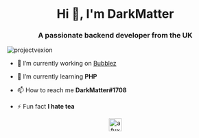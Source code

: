 <h1 align="center">Hi 👋, I'm DarkMatter</h1>
<h3 align="center">A passionate backend developer from the UK</h3>

<p align="left"> <img src="https://komarev.com/ghpvc/?username=projectvexion" alt="projectvexion" /> </p>

- 🔭 I’m currently working on [Bubblez](https://bubblez.app/home)

- 🌱 I’m currently learning **PHP**

- 📫 How to reach me **DarkMatter#1708**

- ⚡ Fun fact **I hate tea**

<p align="center">
<a href="https://twitter.com/afuxy_" target="blank"><img align="center" src="https://cdn.jsdelivr.net/npm/simple-icons@3.0.1/icons/twitter.svg" alt="afuxy_" height="30" width="30" /></a>
</p>
